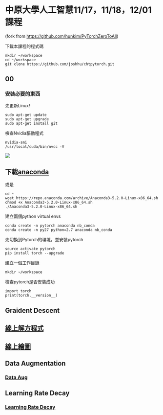 # 中原大學人工智慧11/17，11/18，12/01課程
(fork from https://github.com/hunkim/PyTorchZeroToAll)

下載本課程的程式碼
```shell=
mkdir ~/workspace
cd ~/workspace
git clone https://github.com/joshhu/chtpytorch.git
```


## 00
### 安裝必要的東西



先更新Linux!

```shell=
sudo apt-get update
sudo apt-get upgrade
sudo apt-get install git
```

檢查Nvidia驅動程式
```shell=
nvidia-smi
/usr/local/cuda/bin/nvcc -V

```
![](https://i.imgur.com/sWRBvDV.jpg)

## 下載[anaconda](https://repo.anaconda.com/archive/Anaconda3-5.2.0-Linux-x86_64.sh)

或是
```
cd ~
wget https://repo.anaconda.com/archive/Anaconda3-5.2.0-Linux-x86_64.sh
chmod +x Anaconda3-5.2.0-Linux-x86_64.sh
./Anaconda3-5.2.0-Linux-x86_64.sh

```


建立兩個python virtual envs
```shell=
conda create -n pytorch anaconda nb_conda
conda create -n py27 python=2.7 anaconda nb_conda
```
先切換到Pytorch的環境，並安裝pytorch
```shell=
source activate pytorch
pip install torch --upgrade
```

建立一個工作目錄
```
mkdir ~/workspace
```

檢查pytorch是否安裝成功
```python=
import torch
print(torch.__version__)
```
## Graident Descent
## [線上解方程式](https://www.derivative-calculator.net/)
## [線上繪圖](https://www.geogebra.org/3d)

## Data Augmentation

### [Data Aug](https://github.com/aleju/imgaug)

## Learning Rate Decay
### [Learning Rate Decay](https://zhuanlan.zhihu.com/p/32923584)
